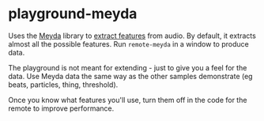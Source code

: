 # playground-meyda

Uses the [Meyda](https://meyda.js.org/) library to [extract features](https://meyda.js.org/audio-features) from audio. By default, it extracts almost all the possible features.  Run `remote-meyda` in a window to produce data.

The playground is not meant for extending - just to give you a feel for the data. Use Meyda data the same way as the other samples demonstrate (eg beats, particles, thing, threshold).

Once you know what features you'll use, turn them off in the code for the remote to improve performance.